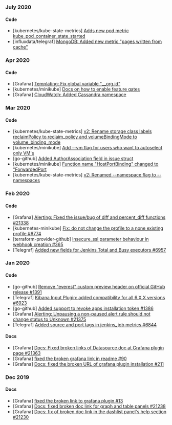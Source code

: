 ### July 2020
#### Code
* [kubernetes/kube-state-metrics] [Adds new pod metric kube_pod_container_state_started](https://github.com/kubernetes/kube-state-metrics/pull/1183)
* [influxdata/telegraf] [MongoDB: Added new metric "pages written from cache" ](https://github.com/influxdata/telegraf/pull/7870)

### Apr 2020
#### Code
* [Grafana] [Templating: Fix global variable "__org.id"](https://github.com/grafana/grafana/pull/23362)
* [kubernetes/minikube] [Docs on how to enable feature gates](https://github.com/kubernetes/minikube/pull/7443)
* [Grafana] [CloudWatch: Added Cassandra namespace](https://github.com/grafana/grafana/pull/23299)

### Mar 2020
#### Code
* [kubernetes/kube-state-metrics] [v2: Rename storage class labels reclaimPolicy to reclaim_policy and volumeBindingMode to volume_binding_mode](https://github.com/kubernetes/kube-state-metrics/pull/1107)
* [kubernetes/minikube] [Add --vm flag for users who want to autoselect only VM's](https://github.com/kubernetes/minikube/pull/7068)
* [go-github] [Added AuthorAssociation field in issue struct](https://github.com/google/go-github/pull/1462)
* [kubernetes/minikube] [Function name "HostPortBinding" changed to "ForwardedPort](https://github.com/kubernetes/minikube/pull/7051)
* [kubernetes/kube-state-metrics] [v2: Renamed --namespace flag to --namespaces](https://github.com/kubernetes/kube-state-metrics/pull/1098)

### Feb 2020
#### Code
* [Grafana] [Alerting: Fixed the issue/bug of diff and percent_diff functions #21338](https://github.com/grafana/grafana/pull/21338)
* [kubernetes-minikube] [Fix: do not change the profile to a none existing profile #6774](https://github.com/kubernetes/minikube/pull/6774)
* [terraform-provider-github] [Insecure_ssl parameter behaviour in webhook creation #365](https://github.com/terraform-providers/terraform-provider-github/pull/365)
* [Telegraf] [Added new fields for Jenkins Total and Busy executors #6957](https://github.com/influxdata/telegraf/pull/6957)

### Jan 2020
#### Code
* [go-github] [Remove "everest" custom preview header on official GitHub release #1391](https://github.com/google/go-github/pull/1391)
* [Telegraf] [Kibana Input Plugin: added compatibility for all 6.X.X versions #6923](https://github.com/influxdata/telegraf/pull/6923)
* [go-github] [Added support to revoke apps installation token #1386](https://github.com/google/go-github/pull/1386)
* [Grafana] [Alerting: Unpausing a non-paused alert rule should not change status to Unknown #21375](https://github.com/grafana/grafana/pull/21375)
* [Telegraf] [Added source and port tags in jenkins_job metrics #6844](https://github.com/influxdata/telegraf/pull/6844)
#### Docs
* [Grafana] [Docs: Fixed broken links of Datasource doc at Grafana plugin page #21363](https://github.com/grafana/grafana/pull/21363)
* [Grafana] [fixed the broken grafana link in readme #90](https://github.com/grafana/grafana-polystat-panel/pull/90)
* [Grafana] [Docs: fixed the broken URL of grafana plugin installation #211](https://github.com/grafana/piechart-panel/pull/211)

### Dec 2019
#### Docs
* [Grafana] [fixed the broken link to grafana plugin #13](https://github.com/digiapulssi/grafana-organisations-panel/pull/13)
* [Grafana] [Docs: fixed broken doc link for graph and table panels #21238](https://github.com/grafana/grafana/pull/21238)
* [Grafana] [Docs: fix of broken doc link in the dashlist panel's help section #21230](https://github.com/grafana/grafana/pull/21230)
